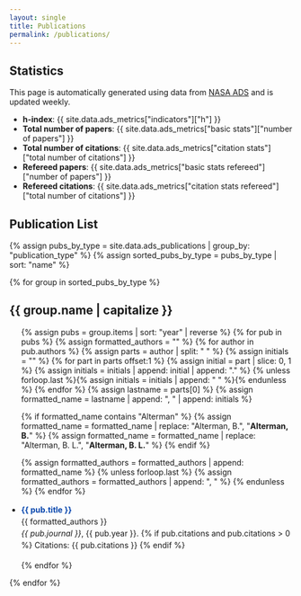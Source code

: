 ```yaml
---
layout: single
title: Publications
permalink: /publications/
---
```


## Statistics 

This page is automatically generated using data from [NASA ADS](https://ui.adsabs.harvard.edu) and is updated weekly.

- **h-index**: {{ site.data.ads_metrics["indicators"]["h"] }}
- **Total number of papers**: {{ site.data.ads_metrics["basic stats"]["number of papers"] }}
- **Total number of citations**: {{ site.data.ads_metrics["citation stats"]["total number of citations"] }}
- **Refereed papers**: {{ site.data.ads_metrics["basic stats refereed"]["number of papers"] }}
- **Refereed citations**: {{ site.data.ads_metrics["citation stats refereed"]["total number of citations"] }}


## Publication List

{% assign pubs_by_type = site.data.ads_publications | group_by: "publication_type" %}
{% assign sorted_pubs_by_type = pubs_by_type | sort: "name" %}

{% for group in sorted_pubs_by_type %}
  <h2>{{ group.name | capitalize }}</h2>
  <ul class="publication-list">
  {% assign pubs = group.items | sort: "year" | reverse %}
  {% for pub in pubs %}
    {% assign formatted_authors = "" %}
    {% for author in pub.authors %}
  {% assign parts = author | split: " " %}
  {% assign initials = "" %}
  {% for part in parts offset:1 %}
    {% assign initial = part | slice: 0, 1 %}
    {% assign initials = initials | append: initial | append: "." %}
    {% unless forloop.last %}{% assign initials = initials | append: " " %}{% endunless %}
  {% endfor %}
  {% assign lastname = parts[0] %}
  {% assign formatted_name = lastname | append: ", " | append: initials %}

  {% if formatted_name contains "Alterman" %}
    {% assign formatted_name = formatted_name | replace: "Alterman, B.", "<strong>Alterman, B.</strong>" %}
    {% assign formatted_name = formatted_name | replace: "Alterman, B. L.", "<strong>Alterman, B. L.</strong>" %}
  {% endif %}

  {% assign formatted_authors = formatted_authors | append: formatted_name %}
  {% unless forloop.last %}
    {% assign formatted_authors = formatted_authors | append: ", " %}
  {% endunless %}
{% endfor %}
    <li>
      <strong><a href="{{ pub.url }}" target="_blank" rel="noopener">{{ pub.title }}</a></strong><br>
      <span class="authors">{{ formatted_authors }}</span><br>
      <em>{{ pub.journal }}</em>, {{ pub.year }}.
      {% if pub.citations and pub.citations > 0 %}
        <span class="citations"> Citations: {{ pub.citations }}</span>
      {% endif %}
    </li>
  {% endfor %}
  </ul>
{% endfor %}

<style>
.publication-list {
  list-style-type: disc;
  padding-left: 1.5em;
}
.publication-list li {
  margin-bottom: 1.2em;
  line-height: 1.5em;
}
.publication-list a {
  text-decoration: none;
  color: #0645ad;
}
.publication-list a:hover {
  text-decoration: underline;
}
</style>